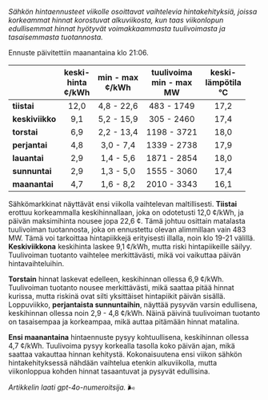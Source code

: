 *Sähkön hintaennusteet viikolle osoittavat vaihtelevia hintakehityksiä, joissa korkeammat hinnat korostuvat alkuviikosta, kun taas viikonlopun edullisemmat hinnat hyötyvät voimakkaammasta tuulivoimasta ja tasaisemmasta tuotannosta.*

Ennuste päivitettiin maanantaina klo 21:06.

|               | keski-<br>hinta<br>¢/kWh | min - max<br>¢/kWh | tuulivoima<br>min - max<br>MW | keski-<br>lämpötila<br>°C |
|:-------------|:----------------:|:----------------:|:-------------:|:-------------:|
| **tiistai**     | 12,0  | 4,8 - 22,6  | 483 - 1749  | 17,2  |
| **keskiviikko** | 9,1   | 5,2 - 15,9  | 305 - 2460  | 17,4  |
| **torstai**     | 6,9   | 2,2 - 13,4  | 1198 - 3721 | 18,0  |
| **perjantai**   | 4,8   | 3,0 - 7,4   | 1339 - 2738 | 17,9  |
| **lauantai**    | 2,9   | 1,4 - 5,6   | 1871 - 2854 | 18,0  |
| **sunnuntai**   | 2,9   | 1,3 - 5,0   | 1555 - 3060 | 17,4  |
| **maanantai**   | 4,7   | 1,6 - 8,2   | 2010 - 3343 | 16,1  |

Sähkömarkkinat näyttävät ensi viikolla vaihtelevan maltillisesti. **Tiistai** erottuu korkeammalla keskihinnallaan, joka on odotetusti 12,0 ¢/kWh, ja päivän maksimihinta nousee jopa 22,6 ¢. Tämä johtuu osittain matalasta tuulivoiman tuotannosta, joka on ennustettu olevan alimmillaan vain 483 MW. Tämä voi tarkoittaa hintapiikkejä erityisesti illalla, noin klo 19-21 välillä. **Keskiviikkona** keskihinta laskee 9,1 ¢/kWh, mutta riski hintapiikeille säilyy. Tuulivoiman tuotanto vaihtelee merkittävästi, mikä voi vaikuttaa päivän hintavaihteluihin.

**Torstain** hinnat laskevat edelleen, keskihinnan ollessa 6,9 ¢/kWh. Tuulivoiman tuotanto nousee merkittävästi, mikä saattaa pitää hinnat kurissa, mutta riskinä ovat silti yksittäiset hintapiikit päivän sisällä. Loppuviikko, **perjantaista sunnuntaihin**, näyttää pysyvän varsin edullisena, keskihinnan ollessa noin 2,9 - 4,8 ¢/kWh. Näinä päivinä tuulivoiman tuotanto on tasaisempaa ja korkeampaa, mikä auttaa pitämään hinnat matalina. 

**Ensi maanantaina** hintaennuste pysyy kohtuullisena, keskihinnan ollessa 4,7 ¢/kWh. Tuulivoima pysyy korkealla tasolla koko päivän ajan, mikä saattaa vakauttaa hinnan kehitystä. Kokonaisuutena ensi viikon sähkön hintakehityksessä nähdään vaihtelua etenkin alkuviikolla, mutta viikonloppua kohden hinnat tasaantuvat ja pysyvät edullisina.

*Artikkelin laati gpt-4o-numeroitsija.* 🌬️

